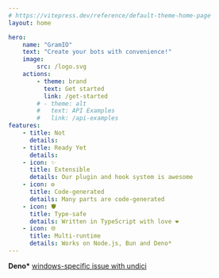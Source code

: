 ```yaml
---
# https://vitepress.dev/reference/default-theme-home-page
layout: home

hero:
    name: "GramIO"
    text: "Create your bots with convenience!"
    image:
        src: /logo.svg
    actions:
        - theme: brand
          text: Get started
          link: /get-started
        # - theme: alt
        #   text: API Examples
        #   link: /api-examples
features:
    - title: Not
      details:
    - title: Ready Yet
      details:
    - icon: ✨
      title: Extensible
      details: Our plugin and hook system is awesome
    - icon: ⚙️
      title: Code-generated
      details: Many parts are code-generated
    - icon: 🛡️
      title: Type-safe
      details: Written in TypeScript with love ❤️
    - icon: 🌐
      title: Multi-runtime
      details: Works on Node.js, Bun and Deno*
---
```


**Deno\*** [windows-specific issue with undici](https://github.com/denoland/deno/issues/19532)
